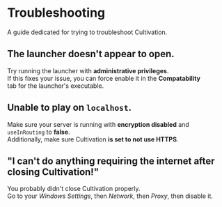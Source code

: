 # Troubleshooting
A guide dedicated for trying to troubleshoot Cultivation.

## The launcher doesn't appear to open.
Try running the launcher with **administrative privileges**.\
If this fixes your issue, you can force enable it in the **Compatability**\
tab for the launcher's executable.

## Unable to play on `localhost`.
Make sure your server is running with **encryption disabled** and `useInRouting` to **false**.\
Additionally, make sure Cultivation **is set to not use HTTPS**.

## "I can't do anything requiring the internet after closing Cultivation!"
You probably didn't close Cultivation properly.\
Go to your *Windows Settings*, then *Network*, then *Proxy*, then disable it.